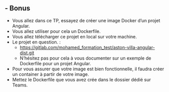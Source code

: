 ##   - Bonus

- Vous allez dans ce TP, essayez de créer une image Docker d’un projet Angular.
- Vous allez utiliser pour cela un Dockerfile.
- Vous allez télécharger ce projet en local sur votre machine.
- Le projet en question. :
    - https://gitlab.com/mohamed_formation_test/aston-villa-angular-dist.git
    - N’hésitez pas pour cela à vous documenter sur un exemple de Dockerfile pour un projet Angular.
- Pour vous assurer que votre image est bien fonctionnelle, il faudra créer un container à partir de votre image.
- Mettez le Dockerfile que vous avez crée dans le dossier dédié sur Teams.

